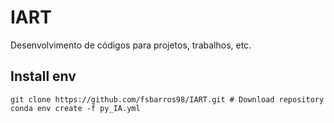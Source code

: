 # IART
Desenvolvimento de códigos para projetos, trabalhos, etc.

## Install env
```
git clone https://github.com/fsbarros98/IART.git # Download repository
conda env create -f py_IA.yml
```
